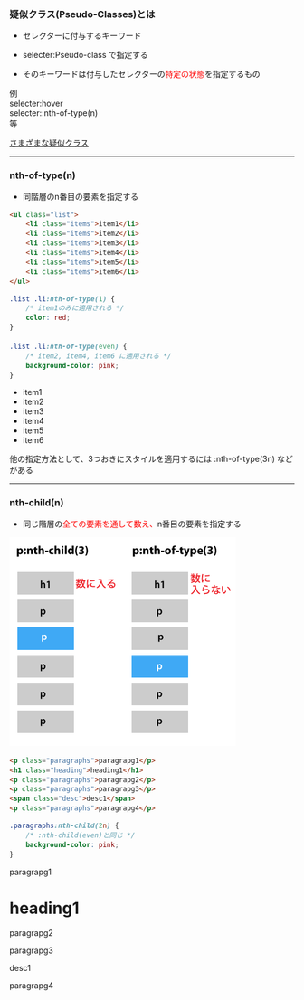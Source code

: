 <link rel="stylesheet" href="./styles/pseudo-class.css"></link>

### 疑似クラス(Pseudo-Classes)とは

- セレクターに付与するキーワード

- selecter:Pseudo-class で指定する

- そのキーワードは付与したセレクターの<font color=red>特定の状態</font>を指定するもの

例  
selecter:hover  
selecter::nth-of-type(n)  
等

[さまざまな疑似クラス](https://developer.mozilla.org/ja/docs/Web/CSS/Pseudo-classes)

---

### nth-of-type(n)

- 同階層のn番目の要素を指定する

```html
<ul class="list">
    <li class="items">item1</li>
    <li class="items">item2</li>
    <li class="items">item3</li>
    <li class="items">item4</li>
    <li class="items">item5</li>
    <li class="items">item6</li>
</ul>
```

```css
.list .li:nth-of-type(1) {
    /* item1のみに適用される */
    color: red;
}

.list .li:nth-of-type(even) {
    /* item2, item4, item6 に適用される */
    background-color: pink;
}
```

<ul class="list">
    <li class="items">item1</li>
    <li class="items">item2</li>
    <li class="items">item3</li>
    <li class="items">item4</li>
    <li class="items">item5</li>
    <li class="items">item6</li>
</ul>

他の指定方法として、3つおきにスタイルを適用するには :nth-of-type(3n) などがある

---

### nth-child(n)

- 同じ階層の<font color="red">全ての要素を通して数え、</font>n番目の要素を指定する　

<img src="./img/nth-child.gif.webp" />

```html
<p class="paragraphs">paragrapg1</p>
<h1 class="heading">heading1</h1>
<p class="paragraphs">paragrapg2</p>
<p class="paragraphs">paragrapg3</p>
<span class="desc">desc1</span>
<p class="paragraphs">paragrapg4</p>
```

```css
.paragraphs:nth-child(2n) {
    /* :nth-child(even)と同じ */
    background-color: pink;
}
```

<p class="paragraphs">paragrapg1</p>
<h1 class="heading">heading1</h1>
<p class="paragraphs">paragrapg2</p>
<p class="paragraphs">paragrapg3</p>
<span class="desc">desc1</span>
<p class="paragraphs">paragrapg4</p>
